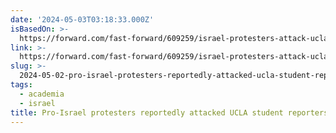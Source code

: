 ```yaml
---
date: '2024-05-03T03:18:33.000Z'
isBasedOn: >-
  https://forward.com/fast-forward/609259/israel-protesters-attack-ucla-student-reporters/
link: >-
  https://forward.com/fast-forward/609259/israel-protesters-attack-ucla-student-reporters/
slug: >-
  2024-05-02-pro-israel-protesters-reportedly-attacked-ucla-student-reporters-the-forw
tags:
  - academia
  - israel
title: Pro-Israel protesters reportedly attacked UCLA student reporters – The Forw
---
```


